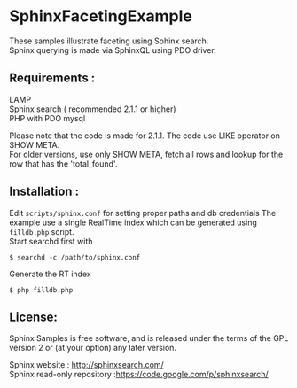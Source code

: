 SphinxFacetingExample
=========================

These samples illustrate faceting using Sphinx search.     
Sphinx querying is made via SphinxQL using PDO driver.    


Requirements :
-------------------------------------------
LAMP  
Sphinx search ( recommended 2.1.1 or higher)  
PHP with PDO mysql  

Please note that the code is made for 2.1.1. The code use LIKE operator on SHOW META.    
For older versions, use only SHOW META, fetch all rows and lookup for the row that has the 'total_found'.  

Installation :
-------------------------------------------
Edit `scripts/sphinx.conf` for setting proper paths and db credentials
The example use a single RealTime index which can be generated using `filldb.php` script.     
Start searchd first with
 
    $ searchd -c /path/to/sphinx.conf    
Generate the RT index
 
    $ php filldb.php

License:
-------------------------------------------
Sphinx Samples  is free software, and is released under the terms of the GPL version 2 or (at your option) any later version.

Sphinx website : http://sphinxsearch.com/  
Sphinx read-only repository :https://code.google.com/p/sphinxsearch/ 
